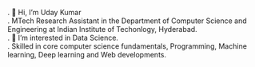 . 👋 Hi, I’m Uday Kumar<br/>
. MTech Research Assistant in the Department of Computer Science and Engineering at Indian Institute of Techonlogy, Hyderabad.<br/>
. 👀 I’m interested in Data Science.<br/>
. Skilled in core computer science fundamentals, Programming, Machine learning, Deep learning and Web developments.<br/>

<!---
udaykumarpabbathi/udaykumarpabbathi is a ✨ special ✨ repository because its `README.md` (this file) appears on your GitHub profile.
You can click the Preview link to take a look at your changes.
--->
